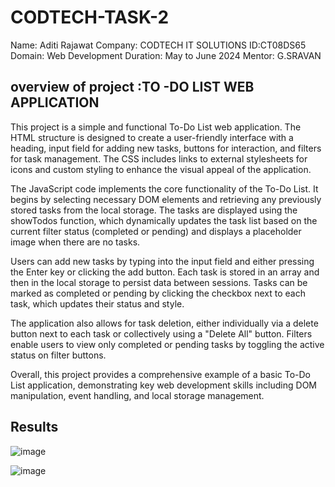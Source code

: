 # CODTECH-TASK-2
 Name: Aditi Rajawat 
Company: CODTECH IT SOLUTIONS
ID:CT08DS65 
Domain: Web Development 
Duration: May to June 2024
Mentor: G.SRAVAN

## overview of project :TO -DO LIST WEB APPLICATION
This project is a simple and functional To-Do List web application. The HTML structure is designed to create a user-friendly interface with a heading, input field for adding new tasks, buttons for interaction, and filters for task management. The CSS includes links to external stylesheets for icons and custom styling to enhance the visual appeal of the application.

The JavaScript code implements the core functionality of the To-Do List. It begins by selecting necessary DOM elements and retrieving any previously stored tasks from the local storage. The tasks are displayed using the showTodos function, which dynamically updates the task list based on the current filter status (completed or pending) and displays a placeholder image when there are no tasks.

Users can add new tasks by typing into the input field and either pressing the Enter key or clicking the add button. Each task is stored in an array and then in the local storage to persist data between sessions. Tasks can be marked as completed or pending by clicking the checkbox next to each task, which updates their status and style.

The application also allows for task deletion, either individually via a delete button next to each task or collectively using a "Delete All" button. Filters enable users to view only completed or pending tasks by toggling the active status on filter buttons.

Overall, this project provides a comprehensive example of a basic To-Do List application, demonstrating key web development skills including DOM manipulation, event handling, and local storage management.


## Results

![image](https://github.com/aditi2911/CODTECH-TASK-2/assets/171339642/7fe1ef15-35e4-449f-98f4-29fd2011e56b)

![image](https://github.com/aditi2911/CODTECH-TASK-2/assets/171339642/80a0bd61-c7ad-45b1-8d58-2091d112501b)














